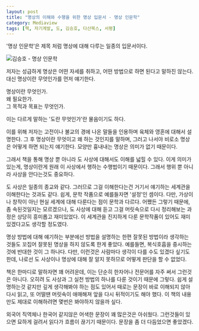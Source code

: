```yaml
---
layout: post
title: "명상의 이해와 수행을 위한 명상 입문서 - 명상 인문학"
category: Mediaview
tags: [책, 자기계발, 도, 김승호, 다산북스, 서평]
---
```


'명상 인문학'은 제목 처럼 명상에 대해 다루는 일종의 입문서이다.


![김승호 - 명상 인문학](https://lh3.googleusercontent.com/-yPhl82NyNoM/WPoXiKHW70I/AAAAAAAATlo/4JphJkzrvTEdXa21PsgPKlXiY3NO4Or1ACE0/s360/meditation-humanities-book.jpg "명상은 무엇이고 왜 하며 또 어떻게 하는지 얘기한다.")


저자는 성급하게 명상은 어떤 자세를 취하고, 어떤 방법으로 하면 된다고 말하진 않는다.
대신 명상이란 무엇인가를 먼저 얘기한다.

명상이란 무엇인가.  
왜 필요한가.  
그 목적과 목표는 무엇인가.

이는 다르게 말하는 '도란 무엇인가'란 물음이기도 하다.

이를 위해 저자는 고전이나 불교의 경에 나온 말들을 인용하며 육체와 영혼에 대해서 설명한다.
그 후 명상이란 무엇이고 왜 하는 것인지를 말하며,
그러고 나서야 비로소 명상은 어떻게 하면 되는지 얘기한다.
모양만 흉내내는 명상은 의미가 없기 때문이다.

그래서 책을 통해 명상 뿐 아니라 도 사상에 대해서도 이해를 넓힐 수 있다.
이게 의미가 있는게, 명상이란게 원래 이 사상에서 행하는 수행법이기 때문이다.
그래서 행위 뿐 아니라 사상을 안다는것도 중요하다.

도 사상은 일종의 종교와 같다.
그러므로 그걸 이해한다는건 거기서 얘기하는 세계관을 이해한다는 것과도 같다.
쉽게, 문학 작품으로 예를들자면 '설정'인 셈이다.
다만, 가상이나 창작이 아닌 현실 세계에 대해 다룬다는 점이 문학과 다르다.
어쨌든 그렇기 때문에, 좀 속된것일지는 모르겠으나, 도 사상에 대해 듣고 그걸 머릿속으로 다시 정리해보는 과정은 상당히 흥미롭고 재미있었다.
이 세계관을 진지하게 다룬 문학작품이 있어도 재미있겠다고도 생각할 정도였다.

명상 방법에 대해 얘기하는 부분에선
방법을 설명하는 한편 잘못된 방법이라 생각하는 것들도 꼬집어 잘못된 명상을 하지 않도록 한게 좋았다.
예를들면, 복식호흡을 중시하는 것에 반대한 것이 그 하나다.
다만, 이런것은 사람마다 생각이 다를 수도 있겠다 싶기도 한데,
나로선 도 사상이나 명상에 대해 잘 알지 못하므로 어떻게 판단을 할 수 없었다.

책은 한마디로 말하자면 꽤 어려운데,
이는 단순히 한자어나 전문어를 자주 써서 그런것은 아니다.
오히려 도 사상과 그 실천 방법의 하나를 다룬 것이기 때문에 그렇다.
쉽게 설명하는것 같지만 깊게 생각해봐야 하는 점도 있어서
때로는 문장이 바로 이해되지 않아 다시 읽고,
또 어떨땐 머릿속이 애매해져 앞을 다시 뒤적이기도 해야 했다.
이 책의 내용만도 제대로 이해하려면 몇번은 봐야하지 않을까 싶다.

외국어 직역체나 한국어 같지않은 어색한 문장이 꽤 많은것은 아쉬웠다.
그런것들이 있으면 묘하게 걸려서 읽다가 흐름이 끊기기 때문이다.
문장을 좀 더 다듬었으면 좋았겠다.

